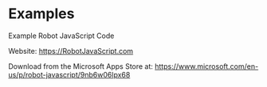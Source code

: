 # Examples
Example Robot JavaScript Code

Website: https://RobotJavaScript.com

Download from the Microsoft Apps Store at:  https://www.microsoft.com/en-us/p/robot-javascript/9nb6w06lpx68
